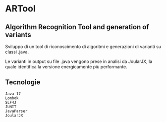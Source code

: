 # ARTool

## Algorithm Recognition Tool and generation of variants

Sviluppo di un tool di riconoscimento di algoritmi e generazioni di varianti su classi .java.

Le varianti in output su file .java vengono prese in analisi da JoularJX, la quale identifica la versione energicamente
più performante.

## Tecnologie

    Java 17
    Lombok
    SLF4J
    JUNIT
    JavaParser
    JoularJX
